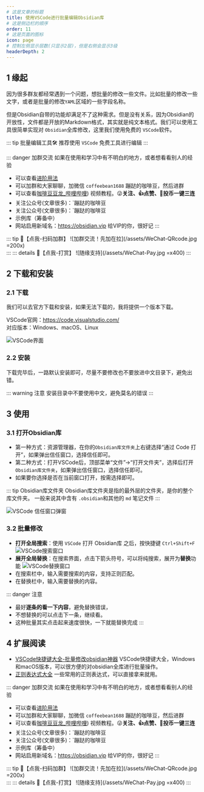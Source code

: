 ```yaml
---
# 这是文章的标题
title: 使用VSCode进行批量编辑Obsidian库
# 这是侧边栏的顺序
order: 11
# 这是页面的图标
icon: page
# 控制左侧显示层数(只显示2层)，但是右侧会显示3级
headerDepth: 2
---
```

## 1 缘起
因为很多群友都经常遇到一个问题，想批量的修改一些文件。比如批量的修改一些文字，或者是批量的修改`YAML`区域的一些字段名称。

但是Obsidian自带的功能却满足不了这种需求。但是没有关系，因为Obsidian的开放性，文件都是开放的Markdown格式，其实就是纯文本格式。我们可以使用工具很简单实现对 `Obsidian`全库修改，这里我们使用免费的 `VSCode`软件。

::: tip 批量编辑工具🛠
 推荐使用 `VSCode` 免费工具进行编辑
:::


::: danger 加群交流
如果在使用和学习中有不明白的地方，或者想看看别人的经验
- 可以查看[进阶用法](/zh/advanced)
- 可以加群和大家聊聊，加微信 `coffeebean1688` 蹦跶的咖啡豆，然后进群
- 可以查看[咖啡豆豆龙_哔哩哔哩](https://space.bilibili.com/618777356)) 视频教程。😜**关注、👍点赞、📀投币一键三连**
- 关注公众号(文章很多)：`蹦跶的咖啡豆
- 关注公众号(文章很多)：`蹦跶的咖啡豆
- 示例库（筹备中）
- 网站启用新域名：https://obsidian.vip 给VIP的你，很好记
:::

::: tip 🌱【点我-扫码加群】
![加群交流！先加在拉](/assets/WeChat-QRcode.jpg =200x)  
::: 
::: details 🍻【点我-打赏】
![随缘支持](/assets/WeChat-Pay.jpg =x400)
::: 

## 2 下载和安装
### 2.1 下载
我们可以去官方下载和安装，如果无法下载的，我将提供一个版本下载。

VSCode官网：https://code.visualstudio.com/  
对应版本：Windows、macOS、Linux

![VSCode界面](/assets/2023083116043747.png)

### 2.2 安装
下载完毕后，一路默认安装即可，尽量不要修改也不要放进中文目录下，避免出错。

::: warning 注意
安装目录中不要使用中文，避免莫名的错误
:::

## 3 使用
### 3.1 打开Obsidian库
- 第一种方式：资源管理器，在你的`Obsidian库文件夹`上右键选择“通过 Code 打开”，如果弹出信任窗口，选择信任即可。
- 第二种方式：打开VSCode后，顶部菜单“文件”→“打开文件夹”，选择后打开`Obsidian库文件夹`，如果弹出信任窗口，选择信任即可。
- 如果要你选择是否在当前窗口打开，按需选择即可。

::: tip Obsidian库文件夹
Obsidian库文件夹是指的最外层的文件夹，是你的整个库文件夹。
一般来说其中含有 `.obsidian`和其他的 `md` 笔记文件
:::

![VSCode 信任窗口弹窗](/assets/2023083117053018.png)

### 3.2 批量修改
- **打开全局搜索**：使用 `VSCode` 打开 Obsidian库 之后，按快捷键 `Ctrl+Shift+F`
![VSCode搜索窗口](/assets/2023083116045231.png)
- **展开全局替换**：在搜索界面，点击下箭头符号，可以将纯搜索，展开为**替换**功能
![VSCode替换窗口](/assets/2023083116045614.png)
- 在搜索栏中，输入需要搜索的内容，支持正则匹配。
- 在替换栏中，输入需要替换的内容。

::: danger 注意
- 最好**逐条的看一下内容**，避免替换错误，
- 不想替换的可以点击下一条，继续看。
- 这种批量其实点击起来速度很快，一下就能替换完成
:::

## 4 扩展阅读
 - [VSCode快捷键大全-批量修改obsidian神器](/zh/best-practices/VSCode-Shortcut-Keys.md) VSCode快捷键大全，Windows和macOS版本，可以很方便的对obsidian全库进行批量操作。
 - [正则表达式大全](/zh/advanced/regular-expression.md) 一些常用的正则表达式，可以直接拿来就用。

::: danger 加群交流
如果在使用和学习中有不明白的地方，或者想看看别人的经验
- 可以查看[进阶用法](/zh/advanced)
- 可以加群和大家聊聊，加微信 `coffeebean1688` 蹦跶的咖啡豆，然后进群
- 可以查看[咖啡豆豆龙_哔哩哔哩](https://space.bilibili.com/618777356)) 视频教程。😜**关注、👍点赞、📀投币一键三连**
- 关注公众号(文章很多)：`蹦跶的咖啡豆
- 关注公众号(文章很多)：`蹦跶的咖啡豆
- 示例库（筹备中）
- 网站启用新域名：https://obsidian.vip 给VIP的你，很好记
:::

::: tip 🌱【点我-扫码加群】
![加群交流！先加在拉](/assets/WeChat-QRcode.jpg =200x)  
::: 
::: details 🍻【点我-打赏】
![随缘支持](/assets/WeChat-Pay.jpg =x400)
::: 